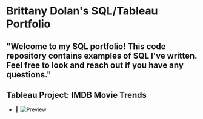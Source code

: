 # Brittany Dolan's SQL/Tableau Portfolio 

## "Welcome to my SQL portfolio! This code repository contains examples of SQL I've written. Feel free to look and reach out if you have any questions."

## Tableau Project: IMDB Movie Trends
- 📸 ![Preview](https://github.com/bdolan1224/SQL/blob/Tableau/Tableau%20Dashboards)
